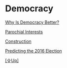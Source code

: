 # Democracy

[Why Is Democracy Better?](../../2016/11/why-is-democracy-better.md)

[Parochial Interests](../../2015/04/parochial-interests.md)

[Construction](../../2015/09/construction-and-w.md)

[Predicting the 2016 Election](../../2015/04/predicting-2016-presidential-election.md)

[[⇪Up]](../..)
